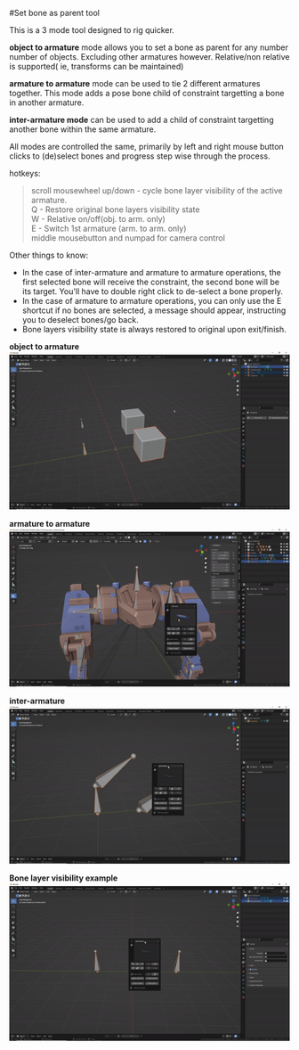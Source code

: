#Set bone as parent tool

This is a 3 mode tool designed to rig quicker. 



**object to armature** mode allows you to set a bone as parent for any number number of objects. Excluding other armatures however. Relative/non relative is supported( ie, transforms can be maintained)

**armature to armature** mode can be used to tie 2 different armatures together. This mode adds a pose bone child of constraint targetting a bone in another armature.

**inter-armature mode** can be used to add a child of constraint targetting another bone within the same armature. 


All modes are controlled the same, primarily by left and right mouse button clicks to (de)select bones and progress step wise through the process.


hotkeys:

>scroll mousewheel up/down - cycle bone layer visibility of the active armature.  
>Q - Restore original bone layers visibility state  
>W - Relative on/off(obj. to arm. only)  
>E - Switch 1st armature (arm. to arm. only)  
>middle mousebutton and numpad for camera control  

Other things to know:

* In the case of inter-armature and armature to armature operations, the first selected bone will receive the constraint, the second bone will be its target. You'll have to double right click to de-select a bone properly. 
* In the case of armature to armature operations, you can only use the E shortcut if no bones are selected, a message should appear, instructing you to deselect bones/go back.
* Bone layers visibility state is always restored to original upon exit/finish.


**object to armature**
![Radial array](../gifs/objtoarm.gif)  


**armature to armature**
![Radial array](../gifs/armtoarm.gif)  


**inter-armature**
![Radial array](../gifs/interarm.gif)


**Bone layer visibility example**
![Radial array](../gifs/bonelayers.gif)  
